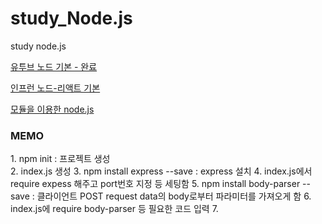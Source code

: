 # study_Node.js

study node.js

<a href="https://www.youtube.com/watch?v=toLDNN4FQv0&t=17s">유투브 노드 기본 - 완료</a>

<a href="https://www.inflearn.com/course/%EB%94%B0%EB%9D%BC%ED%95%98%EB%A9%B0-%EB%B0%B0%EC%9A%B0%EB%8A%94-%EB%85%B8%EB%93%9C-%EB%A6%AC%EC%95%A1%ED%8A%B8-%EA%B8%B0%EB%B3%B8/lecture/37064?tab=curriculum">인프런 노드-리액트 기본</a>      
  
<a href="https://askforyou.tistory.com/19?category=997470">모듈을 이용한 node.js</a>

<h3>MEMO</h3>
1. npm init : 프로젝트 생성<br>        
2. index.js 생성        
3. npm install express --save : express 설치        
4. index.js에서 require expess 해주고 port번호 지정 등 세팅함        
5. npm install body-parser --save : 클라이언트 POST request data의 body로부터 파라미터를 가져오게 함       
6. index.js에 require body-parser 등 필요한 코드 입력  
7.   
